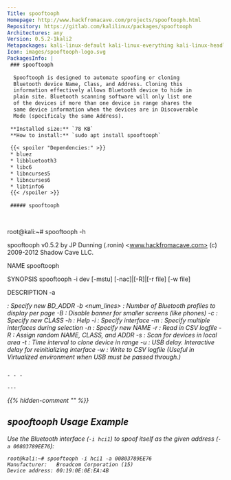```yaml
---
Title: spooftooph
Homepage: http://www.hackfromacave.com/projects/spooftooph.html
Repository: https://gitlab.com/kalilinux/packages/spooftooph
Architectures: any
Version: 0.5.2-1kali2
Metapackages: kali-linux-default kali-linux-everything kali-linux-headless kali-linux-large kali-tools-bluetooth kali-tools-wireless 
Icon: images/spooftooph-logo.svg
PackagesInfo: |
 ### spooftooph
 
  Spooftooph is designed to automate spoofing or cloning
  Bluetooth device Name, Class, and Address. Cloning this
  information effectively allows Bluetooth device to hide in
  plain site. Bluetooth scanning software will only list one
  of the devices if more than one device in range shares the
  same device information when the devices are in Discoverable
  Mode (specificaly the same Address).
 
 **Installed size:** `78 KB`  
 **How to install:** `sudo apt install spooftooph`  
 
 {{< spoiler "Dependencies:" >}}
 * bluez
 * libbluetooth3 
 * libc6 
 * libncurses5
 * libncurses6 
 * libtinfo6 
 {{< /spoiler >}}
 
 ##### spooftooph
 
 
 ```
 root@kali:~# spooftooph -h
 
 spooftooph v0.5.2 by JP Dunning (.ronin) 
 <www.hackfromacave.com>
 (c) 2009-2012 Shadow Cave LLC.
 
 NAME
 	spooftooph
 
 SYNOPSIS
 	spooftooph -i dev [-mstu] [-nac]|[-R]|[-r file] [-w file]
 
 DESCRIPTION
 	-a <address>	: Specify new BD_ADDR
 	-b <num_lines>	: Number of Bluetooth profiles to display per page
 	-B 		: Disable banner for smaller screens (like phones)
 	-c <class>	: Specify new CLASS
 	-h		: Help
 	-i <dev>	: Specify interface
 	-m		: Specify multiple interfaces during selection
 	-n <name>	: Specify new NAME
 	-r <file>	: Read in CSV logfile
 	-R		: Assign random NAME, CLASS, and ADDR
 	-s		: Scan for devices in local area
 	-t <time>	: Time interval to clone device in range
 	-u		: USB delay.  Interactive delay for reinitializing interface
 	-w <file>	: Write to CSV logfile
 			  (Useful in Virtualized environment when USB must be passed through.)
 
 ```
 
 - - -
 
---
```

{{% hidden-comment "<!--Do not edit anything above this line-->" %}}

## spooftooph Usage Example

Use the Bluetooth interface (`-i hci1`) to spoof itself as the given address (`-a 00803789EE76`):

```
root@kali:~# spooftooph -i hci1 -a 00803789EE76
Manufacturer:   Broadcom Corporation (15)
Device address: 00:19:0E:0E:EA:4B
```
